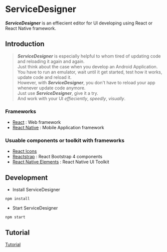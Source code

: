 # ServiceDesigner
**_ServiceDesigner_** is an effiecient editor for UI developing using React or React Native framework.
<!-- > ServiceDesginer is an Editor to update design of your project using react or react-native.  
> React & React-Native Design Editor desktop app built on top of Electron.  
> You can update both web and app design created by react or react-native.   -->

## Introduction
> **_ServiceDesigner_** is especially helpful to whom tired of updating code and reloading it again and again.  
> Just think about the case when you develop an Android Application.  
> You have to run an emulator, wait until it get started, test how it works, update code and reload it.  
> However, with **_ServiceDesigner_**, you don't have to reload your app whenever update code anymore.  
> Just use **_ServiceDesigner_**, give it a try.  
> And work with your UI _effieciently_, _speedly_, _visually_.  

### Frameworks
- [React](https://reactjs.org/) : Web framework
- [React Native](https://facebook.github.io/react-native/) : Mobile Application framework

### Usuable components or toolkit with frameworks
- [React Icons](http://react-icons.github.io/react-icons/)
- [Reactstrap](https://reactstrap.github.io/) : React Bootstrap 4 components
- [React Native Elements](https://react-native-training.github.io/react-native-elements/) : React Native UI Toolkit

## Development
- Install ServiceDesigner
```
npm install
```
- Start ServiceDesigner
```
npm start 
```

<!-- ## build
```
npm run dist
``` -->

## Tutorial
[Tutorial](https://github.com/hyun12345/ServiceDesigner/blob/tutorial/TUTORIAL.md)
